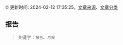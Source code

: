 :alarm_clock: 更新时间: 2024-02-12 17:35:25。[文章来源](/README.md)、[文章分类](/TAGS.md)

## 报告


> 关键字：`报告`、`月报`



